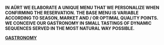 **IN AÜRT WE ELABORATE A UNIQUE MENU THAT WE PERSONALIZE WHEN CONFIRMING THE RESERVATION.**
**THE BASE MENU IS VARIABLE ACCORDING TO SEASON, MARKET AND / OR OPTIMAL QUALITY POINTS.**
**WE CONCEIVE OUR GASTRONOMY IN SMALL TASTINGS OF DYNAMIC SEQUENCES SERVED IN THE MOST NATURAL WAY POSSIBLE.**

**[GASTRONOMY](/en/gastronomy)**

